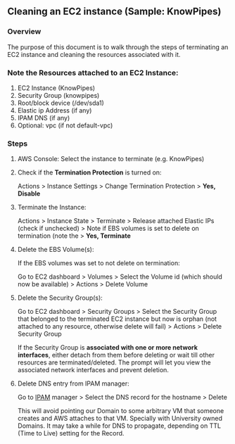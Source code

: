 
## Cleaning an EC2 instance (Sample: KnowPipes)

### Overview

The purpose of this document is to walk through the steps of terminating an EC2 instance and cleaning the resources associated with it.

### Note the Resources attached to an EC2 Instance:

1. EC2 Instance (KnowPipes)
2. Security Group (knowpipes)
3. Root/block device (/dev/sda1)
4. Elastic ip Address (if any)
5. IPAM DNS (if any)
6. Optional: vpc (if not default-vpc)

### Steps

1. AWS Console: Select the instance to terminate (e.g. KnowPipes)

2. Check if the **Termination Protection** is turned on:

    Actions > Instance Settings > Change Termination Protection > **Yes, Disable**

3. Terminate the Instance:

    Actions > Instance State > Terminate > Release attached Elastic IPs (check if unchecked) > Note if EBS volumes is set to delete on termination (note the  > **Yes, Terminate**

4. Delete the EBS Volume(s):

    If the EBS volumes was set to not delete on termination:

    Go to EC2 dashboard > Volumes > Select the Volume id (which should now be available) > Actions > Delete Volume

5. Delete the Security Group(s):

    Go to EC2 dashboard > Security Groups > Select the Security Group that belonged to the terminated EC2 instance but now is orphan (not attached to any resource, otherwise delete will fail) > Actions > Delete Security Group

    If the Security Group is **associated with one or more network interfaces**, either detach from them before deleting or wait till other resources are terminated/deleted. The prompt will let you  view the associated network interfaces and prevent deletion.

6. Delete DNS entry from IPAM manager:

    Go to [IPAM](https://ipam.illinois.edu/) manager > Select the DNS record for the hostname > Delete

    This will avoid pointing our Domain to some arbitrary VM that someone creates and AWS attaches to that VM. Specially with University owned Domains. It may take a while for DNS to propagate, depending on TTL (Time to Live) setting for the Record.

